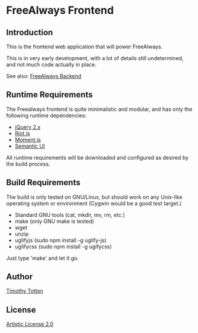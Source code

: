# FreeAlways Frontend

## Introduction

This is the frontend web application that will power FreeAlways.

This is in very early development, with a lot of details still undetermined,
and not much code actually in place.

See also: [FreeAlways Backend](https://github.com/supernovus/fabackend/)

## Runtime Requirements

The Freealways frontend is quite minimalistic and modular, and has only the
following runtime dependencies:

 * [jQuery 2.x](http://jquery.com/)
 * [Riot.js](https://moot.it/riotjs/)
 * [Moment.js](http://momentjs.com/)
 * [Semantic UI](http://semantic-ui.com/)

All runtime requirements will be downloaded and configured as desired by
the build process.

## Build Requirements

The build is only tested on GNU/Linux, but should work on any Unix-like
operating system or environment (Cygwin would be a good test target.)

 * Standard GNU tools (cat, mkdir, mv, rm, etc.)
 * make (only GNU make is tested)
 * wget
 * unzip
 * uglifyjs (sudo npm install -g uglify-js)
 * uglifycss (sudo npm install -g ugifycss)

Just type 'make' and let it go.

## Author

[Timothy Totten](https://github.com/supernovus/)

## License

[Artistic License 2.0](http://www.perlfoundation.org/artistic_license_2_0)

